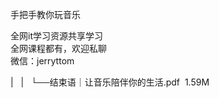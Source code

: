手把手教你玩音乐

全网it学习资源共享学习<br>全网课程都有，欢迎私聊<br>微信：jerryttom<br>

| &nbsp;&nbsp;| &nbsp;&nbsp;└──结束语｜让音乐陪伴你的生活.pdf &nbsp;1.59M